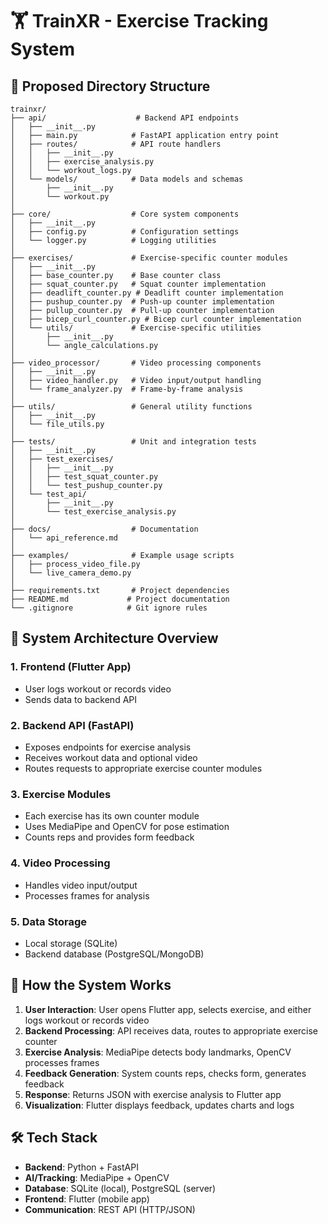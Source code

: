 # 🏋️ TrainXR - Exercise Tracking System

## 📁 Proposed Directory Structure

```
trainxr/
├── api/                    # Backend API endpoints
│   ├── __init__.py
│   ├── main.py            # FastAPI application entry point
│   ├── routes/            # API route handlers
│   │   ├── __init__.py
│   │   ├── exercise_analysis.py
│   │   └── workout_logs.py
│   └── models/            # Data models and schemas
│       ├── __init__.py
│       └── workout.py
│
├── core/                  # Core system components
│   ├── __init__.py
│   ├── config.py          # Configuration settings
│   └── logger.py          # Logging utilities
│
├── exercises/             # Exercise-specific counter modules
│   ├── __init__.py
│   ├── base_counter.py    # Base counter class
│   ├── squat_counter.py   # Squat counter implementation
│   ├── deadlift_counter.py # Deadlift counter implementation
│   ├── pushup_counter.py  # Push-up counter implementation
│   ├── pullup_counter.py  # Pull-up counter implementation
│   ├── bicep_curl_counter.py # Bicep curl counter implementation
│   └── utils/             # Exercise-specific utilities
│       ├── __init__.py
│       └── angle_calculations.py
│
├── video_processor/       # Video processing components
│   ├── __init__.py
│   ├── video_handler.py   # Video input/output handling
│   └── frame_analyzer.py  # Frame-by-frame analysis
│
├── utils/                 # General utility functions
│   ├── __init__.py
│   └── file_utils.py
│
├── tests/                 # Unit and integration tests
│   ├── __init__.py
│   ├── test_exercises/
│   │   ├── __init__.py
│   │   ├── test_squat_counter.py
│   │   └── test_pushup_counter.py
│   └── test_api/
│       ├── __init__.py
│       └── test_exercise_analysis.py
│
├── docs/                  # Documentation
│   └── api_reference.md
│
├── examples/              # Example usage scripts
│   ├── process_video_file.py
│   └── live_camera_demo.py
│
├── requirements.txt       # Project dependencies
├── README.md             # Project documentation
└── .gitignore            # Git ignore rules
```

## 🧠 System Architecture Overview

### 1. Frontend (Flutter App)
- User logs workout or records video
- Sends data to backend API

### 2. Backend API (FastAPI)
- Exposes endpoints for exercise analysis
- Receives workout data and optional video
- Routes requests to appropriate exercise counter modules

### 3. Exercise Modules
- Each exercise has its own counter module
- Uses MediaPipe and OpenCV for pose estimation
- Counts reps and provides form feedback

### 4. Video Processing
- Handles video input/output
- Processes frames for analysis

### 5. Data Storage
- Local storage (SQLite)
- Backend database (PostgreSQL/MongoDB)

## 🚀 How the System Works

1. **User Interaction**: User opens Flutter app, selects exercise, and either logs workout or records video
2. **Backend Processing**: API receives data, routes to appropriate exercise counter
3. **Exercise Analysis**: MediaPipe detects body landmarks, OpenCV processes frames
4. **Feedback Generation**: System counts reps, checks form, generates feedback
5. **Response**: Returns JSON with exercise analysis to Flutter app
6. **Visualization**: Flutter displays feedback, updates charts and logs

## 🛠️ Tech Stack

- **Backend**: Python + FastAPI
- **AI/Tracking**: MediaPipe + OpenCV
- **Database**: SQLite (local), PostgreSQL (server)
- **Frontend**: Flutter (mobile app)
- **Communication**: REST API (HTTP/JSON)